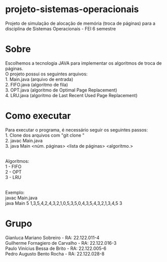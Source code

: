 # projeto-sistemas-operacionais
Projeto de simulação de alocação de memória (troca de páginas) para a disciplina de Sistemas Operacionais - FEI 6 semestre

# Sobre
Escolhemos a tecnologia JAVA para implementar os algoritmos de troca de páginas. <br>
O projeto possui os seguintes arquivos: <br>
    1. Main.java (arquivo de entrada) <br>
    2. FIFO.java (algoritmo de fila) <br>
    3. OPT.java (algoritmo de Optimal Page Replacement) <br>
    4. LRU.java (algoritmo de Last Recent Used Page Replacement) <br>

# Como executar
Para executar o programa, é necessário seguir os seguintes passos: <br>
    1. Clone dos arquivos com "git clone <repositorio>" <br>
    2. javac Main.java <br>
    3. java Main <núm. páginas> <lista de páginas> <algoritmo.> <br> <br>

Algoritmos: <br>
    1 - FIFO <br>
    2 - OPT <br>
    3 - LRU <br> <br>

Exemplo: <br>
    javac Main.java <br>
    java Main 5 1,3,5,4,2,4,3,2,1,0,5,3,5,0,4,3,5,4,3,2,1,3,4,5 3 <br>

# Grupo
Gianluca Mariano Sobreiro        - RA: 22.122.011-4 <br>
Guilherme Fornagiero de Carvalho - RA: 22.122.016-3 <br>
Paulo Vinícius Bessa de Brito    - RA: 22.122.005-6 <br>
Pedro Augusto Bento Rocha        - RA: 22.122.028-8
